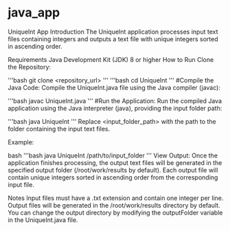 # java_app
UniqueInt App
Introduction
The UniqueInt application processes input text files containing integers and outputs a text file with unique integers sorted in ascending order.

Requirements
Java Development Kit (JDK) 8 or higher
How to Run
Clone the Repository:

'''bash
git clone <repository_url>
'''
'''bash
cd UniqueInt
'''
#Compile the Java Code:
Compile the UniqueInt.java file using the Java compiler (javac):

'''bash
javac UniqueInt.java
'''
#Run the Application:
Run the compiled Java application using the Java interpreter (java), providing the input folder path:

'''bash
java UniqueInt
'''
Replace <input_folder_path> with the path to the folder containing the input text files.

Example:

bash
'''bash
java UniqueInt /path/to/input_folder
'''
View Output:
Once the application finishes processing, the output text files will be generated in the specified output folder (/root/work/results by default). Each output file will contain unique integers sorted in ascending order from the corresponding input file.

Notes
Input files must have a .txt extension and contain one integer per line.
Output files will be generated in the /root/work/results directory by default. You can change the output directory by modifying the outputFolder variable in the UniqueInt.java file.
